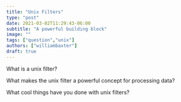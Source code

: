 ```yaml
---
title: "Unix Filters"
type: "post"
date: 2021-03-02T11:29:43-06:00
subtitle: "A powerful building block"
image: ""
tags: ["question","unix"]
authors: ["williambaxter"]
draft: true
---
```


What is a unix filter?

What makes the unix filter a powerful concept for processing data?

What cool things have you done with unix filters?

